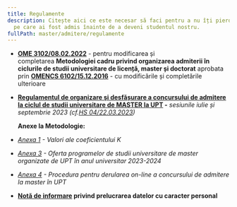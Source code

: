 ```yaml
---
title: Regulamente
description: Citește aici ce este necesar să faci pentru a nu îți pierde locul
  pe care ai fost admis înainte de a deveni studentul nostru.
fullPath: master/admitere/regulamente
---
```

* **[OME 3102/08.02.2022](https://www.upt.ro/img/files/legislatie/2022/Ordin_3102_08.02.2022-Metodologie_organiz_admitere_licenta_master_doctorat.pdf)** - pentru modificarea și completarea **Metodologiei cadru privind organizarea admiterii în ciclurile de studii universitare de licență, master și doctorat** aprobata prin **[OMENCS 6102/15.12.2016](http://www.upt.ro/img/files/legislatie/2016/OMENCS_6102_15-12-2016_Metodologie_cadru_admitere-forma_consolidata.pdf)** - cu modificările și completările ulterioare 
* **[Regulamentul de organizare și desfășurare a concursului de admitere la ciclul de studii universitare de MASTER la UPT](https://www.upt.ro/img/files/2022-2023/Admitere/Master/HBS_04_22.03.2023_Regulament-admitere-master-an.univ.2023-2024(1).pdf) -** *sesiunile iulie și septembrie 2023 (cf.[HS 04/22.03.2023](https://www.upt.ro/img/files/2022-2023/Admitere/Master/HBS_04_22.03.2023_Regulament-admitere-master-an.univ.2023-2024.pdf))*

  **Anexe la Metodologie:**
* *[Anexa 1](https://www.upt.ro/img/files/2022-2023/Admitere/Master/HBS_04_22.03.2023_Anexa_1_Regulament-admitere-master-an.univ.2023-2024.pdf) - Valori ale coeficientului K*
* *[Anexa 3](https://www.upt.ro/img/files/2022-2023/Admitere/Master/HBS_04_22.03.2023_Anexa_3_Metod.admitere-master-an.univ.2023-2024.pdf) - Oferta programelor de studii universitare de master organizate de UPT în anul universitar 2023-2024*
* *[Anexa 4](https://www.upt.ro/img/files/2022-2023/Admitere/Master/HBS_04_22.03.2023_Anexa_4_Regulament-admitere-master-an.univ.2023-2024.pdf) - Procedura pentru derularea on-line a concursului de admitere la master în UPT*
* **[Notă de informare](http://www.upt.ro/img/files/gdpr-date_personale/Nota_informativa_candidati_admitere_UPT_v2.pdf) privind prelucrarea datelor cu caracter personal**